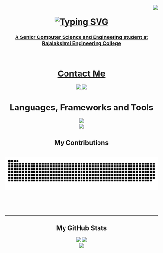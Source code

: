<img align="right" src="https://visitor-badge.laobi.icu/badge?page_id=sajayprakash.sajayprakash" />
<h1 align="center">
  <a href="https://git.io/typing-svg">
    <img src="https://readme-typing-svg.demolab.com?font=JetBrains+Mono&size=30&duration=4000&pause=1000&center=true&width=435&lines=%F0%9F%91%8B+Hi+There!;+I'm+Sajay+Prakash" alt="Typing SVG" />
</h1>
<h3 align="center">A Senior Computer Science and Engineering student at Rajalakshmi Engineering College</h3>
<br />

<div align="center">
  <h1>Contact Me</h1>
  <a href="mailto:contact@sajayprakash.com">
    <img src="https://img.shields.io/badge/mail-EA4335?style=for-the-badge&logo=gmail&logoColor=white" />
  </a>
  <a href="https://www.linkedin.com/in/sajayprakash">
    <img src="https://img.shields.io/badge/LinkedIn-0077B5?style=for-the-badge&logo=linkedin&logoColor=white" />
  </a>
</div>

<div align="center">
  <h1>Languages, Frameworks and Tools</h1>
  <img src="https://skillicons.dev/icons?i=git,python,c,java,lua,bash,js,ts,html,css,nodejs" />
  <br />
  <img src="https://skillicons.dev/icons?i=linux,vite,astro,react,nextjs,svelte,tailwind,mysql,firebase,mongodb,figma,vscode,vim,neovim" />
</div>


<div align="center">
  <h2>My Contributions</h2>
  <br>
  <img alt="snake eating my contributions" src="https://raw.githubusercontent.com/sajayprakash/sajayprakash/output/github-contribution-grid-snake.svg" />
  
  <br/><br/><br/>
</div>

<hr />

<div align="center">
    <h2>My GitHub Stats</h2>
  <img width=390 src="https://streak-stats.demolab.com?user=sajayprakash&theme=tokyonight&border_radius=10" />
  <img width=390 src="https://github-readme-stats.vercel.app/api?username=sajayprakash&show_icons=true&theme=tokyonight&border_radius=10" />
  <br />
  <img width=325 src="https://github-readme-stats.vercel.app/api/top-langs/?username=anuraghazra&hide=html,glsl,Makefile&theme=tokyonight&layout=compact&langs_count=8&border_radius=10&sizn_weight=0.5&count_weight=0.5" />
</div>
